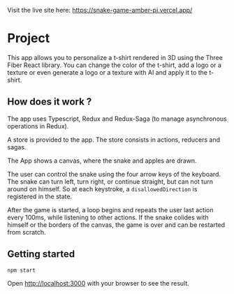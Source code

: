 Visit the live site here: https://snake-game-amber-pi.vercel.app/

# Project

This app allows you to personalize a t-shirt rendered in 3D using the Three Fiber React library. You can change the color of the t-shirt, add a logo or a texture or even generate a logo or a texture with AI and apply it to the t-shirt.

## How does it work ?

The app uses Typescript, Redux and Redux-Saga (to manage asynchronous operations in Redux).

A store is provided to the app. The store consists in actions, reducers and sagas.

The App shows a canvas, where the snake and apples are drawn.

The user can control the snake using the four arrow keys of the keyboard. The snake can turn left, turn right, or continue straight, but can not turn around on himself. So at each keystroke, a `disallowedDirection` is registered in the state.

After the game is started, a loop begins and repeats the user last action every 100ms, while listening to other actions. If the snake colides with himself or the borders of the canvas, the game is over and can be restarted from scratch.

## Getting started

```bash
npm start
```

Open [http://localhost:3000](http://localhost:3000) with your browser to see the result.

